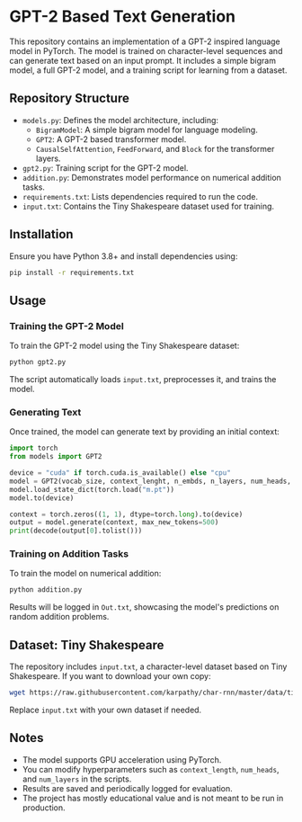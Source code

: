 # GPT-2 Based Text Generation

This repository contains an implementation of a GPT-2 inspired language model in PyTorch. The model is trained on character-level sequences and can generate text based on an input prompt. It includes a simple bigram model, a full GPT-2 model, and a training script for learning from a dataset.

## Repository Structure

- `models.py`: Defines the model architecture, including:
  - `BigramModel`: A simple bigram model for language modeling.
  - `GPT2`: A GPT-2 based transformer model.
  - `CausalSelfAttention`, `FeedForward`, and `Block` for the transformer layers.
- `gpt2.py`: Training script for the GPT-2 model.
- `addition.py`: Demonstrates model performance on numerical addition tasks.
- `requirements.txt`: Lists dependencies required to run the code.
- `input.txt`: Contains the Tiny Shakespeare dataset used for training.

## Installation

Ensure you have Python 3.8+ and install dependencies using:

```sh
pip install -r requirements.txt
```

## Usage

### Training the GPT-2 Model

To train the GPT-2 model using the Tiny Shakespeare dataset:

```sh
python gpt2.py
```

The script automatically loads `input.txt`, preprocesses it, and trains the model.

### Generating Text

Once trained, the model can generate text by providing an initial context:

```python
import torch
from models import GPT2

device = "cuda" if torch.cuda.is_available() else "cpu"
model = GPT2(vocab_size, context_lenght, n_embds, n_layers, num_heads, device=device)
model.load_state_dict(torch.load("m.pt"))
model.to(device)

context = torch.zeros((1, 1), dtype=torch.long).to(device)
output = model.generate(context, max_new_tokens=500)
print(decode(output[0].tolist()))
```

### Training on Addition Tasks

To train the model on numerical addition:

```sh
python addition.py
```

Results will be logged in `Out.txt`, showcasing the model's predictions on random addition problems.

## Dataset: Tiny Shakespeare

The repository includes `input.txt`, a character-level dataset based on Tiny Shakespeare. If you want to download your own copy:

```sh
wget https://raw.githubusercontent.com/karpathy/char-rnn/master/data/tinyshakespeare/input.txt
```

Replace `input.txt` with your own dataset if needed.

## Notes

- The model supports GPU acceleration using PyTorch.
- You can modify hyperparameters such as `context_length`, `num_heads`, and `num_layers` in the scripts.
- Results are saved and periodically logged for evaluation.
- The project has mostly educational value and is not meant to be run in production.
